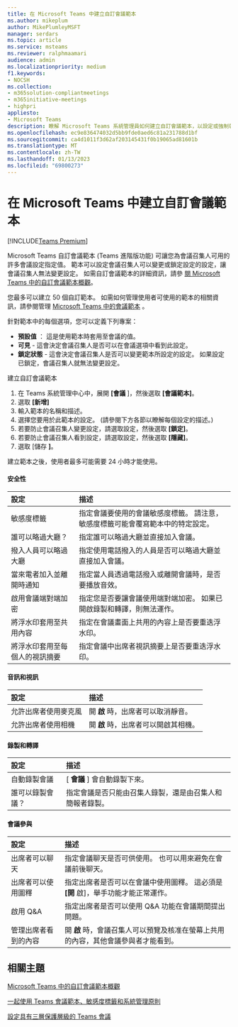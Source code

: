 ```yaml
---
title: 在 Microsoft Teams 中建立自訂會議範本
ms.author: mikeplum
author: MikePlumleyMSFT
manager: serdars
ms.topic: article
ms.service: msteams
ms.reviewer: ralphmaamari
audience: admin
ms.localizationpriority: medium
f1.keywords:
- NOCSH
ms.collection:
- m365solution-compliantmeetings
- m365initiative-meetings
- highpri
appliesto:
- Microsoft Teams
description: 瞭解 Microsoft Teams 系統管理員如何建立自訂會議範本，以設定或強制執行會議召集人設定，以增強會議安全性和合規性。
ms.openlocfilehash: ec9e836474032d5bb9fde0aed6c81a231788d1bf
ms.sourcegitcommit: ca4d1011f3d62af203145431f0b19065ad81601b
ms.translationtype: MT
ms.contentlocale: zh-TW
ms.lasthandoff: 01/13/2023
ms.locfileid: "69800273"
---
```

# <a name="create-a-custom-meeting-template-in-microsoft-teams"></a>在 Microsoft Teams 中建立自訂會議範本

[!INCLUDE[Teams Premium](includes/teams-premium-ecm.md)]

Microsoft Teams 自訂會議範本 (Teams 進階版功能) 可讓您為會議召集人可用的許多會議設定指定值。 範本可以設定會議召集人可以變更或鎖定設定的設定，讓會議召集人無法變更設定。 如需自訂會議範本的詳細資訊，請參 [閱 Microsoft Teams 中的自訂會議範本概觀](custom-meeting-templates-overview.md)。

您最多可以建立 50 個自訂範本。 如需如何管理使用者可使用的範本的相關資訊，請參閱管理 [Microsoft Teams 中的會議範本](manage-meeting-templates.md) 。

針對範本中的每個選項，您可以定義下列專案：

- **預設值** ： 這是使用範本時套用至會議的值。
- **可見** - 這會決定會議召集人是否可以在會議選項中看到此設定。 
- **鎖定狀態** - 這會決定會議召集人是否可以變更範本所設定的設定。 如果設定已鎖定，會議召集人就無法變更設定。

建立自訂會議範本

1. 在 Teams 系統管理中心中，展開 **[會議** ]，然後選取 **[會議範本]**。
1. 選取 **[新增]**
1. 輸入範本的名稱和描述。
1. 選擇您要用於此範本的設定。  (請參閱下方各節以瞭解每個設定的描述。) 
1. 若要防止會議召集人變更設定，請選取設定，然後選取 **[鎖定]**。
1. 若要防止會議召集人看到設定，請選取設定，然後選取 **[隱藏]**。
1. 選取 [儲存 **]**。

建立範本之後，使用者最多可能需要 24 小時才能使用。

#### <a name="security"></a>安全性

|設定|描述|
|:------|:----------|
|敏感度標籤|指定會議要使用的會議敏感度標籤。 請注意，敏感度標籤可能會覆寫範本中的特定設定。|
|誰可以略過大廳？|指定誰可以略過大廳並直接加入會議。|
|撥入人員可以略過大廳|指定使用電話撥入的人員是否可以略過大廳並直接加入會議。|
|當來電者加入並離開時通知|指定當人員透過電話撥入或離開會議時，是否要播放音效。|
|啟用會議端對端加密|指定您是否要讓會議使用端對端加密。 如果已開啟錄製和轉譯，則無法運作。|
|將浮水印套用至共用內容|指定在會議畫面上共用的內容上是否要重迭浮水印。|
|將浮水印套用至每個人的視訊摘要|指定會議中出席者視訊摘要上是否要重迭浮水印。|

#### <a name="audio-and-video"></a>音訊和視訊

|設定|描述|
|:------|:----------|
|允許出席者使用麥克風|開 **啟** 時，出席者可以取消靜音。|
|允許出席者使用相機|開 **啟** 時，出席者可以開啟其相機。|

#### <a name="recording-and-transcription"></a>錄製和轉譯

|設定|描述|
|:------|:----------|
|自動錄製會議|[ **會議** ] 會自動錄製下來。|
|誰可以錄製會議？|指定會議是否只能由召集人錄製，還是由召集人和簡報者錄製。|

#### <a name="meeting-engagement"></a>會議參與

|設定|描述|
|:------|:----------|
|出席者可以聊天|指定會議聊天是否可供使用。 也可以用來避免在會議前後聊天。|
|出席者可以使用圖釋|指定出席者是否可以在會議中使用圖釋。 這必須是 **[開** 啟]，舉手功能才能正常運作。|
|啟用 Q&A|指定出席者是否可以使用 Q&A 功能在會議期間提出問題。|
|管理出席者看到的內容|開 **啟** 時，會議召集人可以預覽及核准在螢幕上共用的內容，其他會議參與者才能看到。|

## <a name="related-topics"></a>相關主題

[Microsoft Teams 中的自訂會議範本概觀](custom-meeting-templates-overview.md)

[一起使用 Teams 會議範本、敏感度標籤和系統管理原則](meeting-templates-sensitivity-labels-policies.md)

[設定具有三層保護層級的 Teams 會議](configure-meetings-three-tiers-protection.md)
